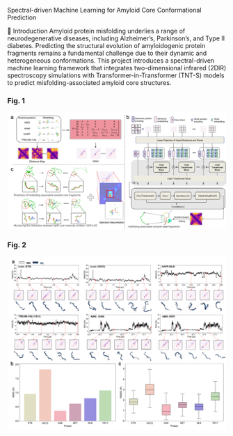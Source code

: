 Spectral-driven Machine Learning for Amyloid Core Conformational Prediction

📌 Introduction
Amyloid protein misfolding underlies a range of neurodegenerative diseases, including Alzheimer’s, Parkinson’s, and Type II diabetes. Predicting the structural evolution of amyloidogenic protein fragments remains a fundamental challenge due to their dynamic and heterogeneous conformations.
This project introduces a spectral-driven machine learning framework that integrates two-dimensional infrared (2DIR) spectroscopy simulations with Transformer-in-Transformer (TNT-S) models to predict misfolding-associated amyloid core structures.
### Fig. 1
![Figure 1](fig/fig1.png)

### Fig. 2
![Figure 2](fig/fig2.png)
